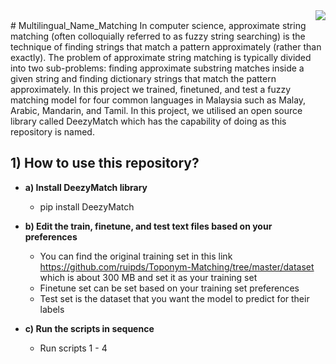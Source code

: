 <div style="text-align:right"><img src="./reference/win_linux_logo.png" /></div>
# Multilingual_Name_Matching
In computer science, approximate string matching (often colloquially referred to as fuzzy string searching) is the technique of finding strings that match a pattern approximately (rather than exactly). The problem of approximate string matching is typically divided into two sub-problems: finding approximate substring matches inside a given string and finding dictionary strings that match the pattern approximately. In this project we trained, finetuned, and test a fuzzy matching model for four common languages in Malaysia such as Malay, Arabic, Mandarin, and Tamil. In this project, we utilised an open source library called DeezyMatch which has the capability of doing as this repository is named.

## 1) How to use this repository?
- <b>a) Install DeezyMatch library</b>
  - pip install DeezyMatch
  
- <b>b) Edit the train, finetune, and test text files based on your preferences</b>
  - You can find the original training set in this link https://github.com/ruipds/Toponym-Matching/tree/master/dataset which is about 300 MB and set it as your training set
  - Finetune set can be set based on your training set preferences
  - Test set is the dataset that you want the model to predict for their labels
  
- <b>c) Run the scripts in sequence</b>
  - Run scripts 1 - 4
